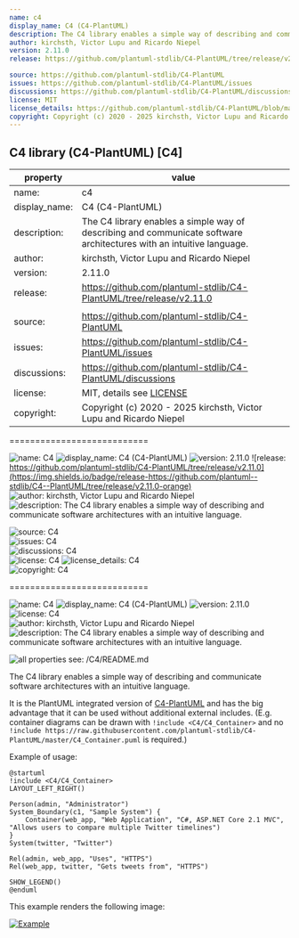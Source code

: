 ```yaml
---
name: c4
display_name: C4 (C4-PlantUML)
description: The C4 library enables a simple way of describing and communicate software architectures with an intuitive language.
author: kirchsth, Victor Lupu and Ricardo Niepel
version: 2.11.0
release: https://github.com/plantuml-stdlib/C4-PlantUML/tree/release/v2.11.0

source: https://github.com/plantuml-stdlib/C4-PlantUML
issues: https://github.com/plantuml-stdlib/C4-PlantUML/issues
discussions: https://github.com/plantuml-stdlib/C4-PlantUML/discussions
license: MIT
license_details: https://github.com/plantuml-stdlib/C4-PlantUML/blob/master/LICENSE
copyright: Copyright (c) 2020 - 2025 kirchsth, Victor Lupu and Ricardo Niepel
---
```


## C4 library (C4-PlantUML) [C4]

|property      | value                    |
|--------------|--------------------------|
|name:         | c4                       |
|display_name: | C4 (C4-PlantUML)         |
|description:  | The C4 library enables a simple way of describing and communicate software architectures with an intuitive language.
|author:       | kirchsth, Victor Lupu and Ricardo Niepel
|version:      | 2.11.0                   |
|release:      | https://github.com/plantuml-stdlib/C4-PlantUML/tree/release/v2.11.0
|              |                          | 
|source:       | https://github.com/plantuml-stdlib/C4-PlantUML
|issues:       | https://github.com/plantuml-stdlib/C4-PlantUML/issues
|discussions:  | https://github.com/plantuml-stdlib/C4-PlantUML/discussions
|license:      | MIT, details see [LICENSE](https://github.com/plantuml-stdlib/C4-PlantUML/blob/master/LICENSE)
|copyright:    | Copyright (c) 2020 - 2025 kirchsth, Victor Lupu and Ricardo Niepel

===========================

![name: C4](https://img.shields.io/badge/name-C4-blue)
![display_name: C4 (C4-PlantUML)](https://img.shields.io/badge/display__name-C4_(C4--PlantUML)-blue)
![version: 2.11.0](https://img.shields.io/badge/version-2.11.0-blue)
![release: https://github.com/plantuml-stdlib/C4-PlantUML/tree/release/v2.11.0](https://img.shields.io/badge/release-https://github.com/plantuml--stdlib/C4--PlantUML/tree/release/v2.11.0-orange)
<br>
![author: kirchsth, Victor Lupu and Ricardo Niepel](https://img.shields.io/badge/author-kirchsth,_Victor_Lupu_and_Ricardo_Niepel-blue)
<br>
![description: The C4 library enables a simple way of describing and communicate software architectures with an intuitive language.](https://img.shields.io/badge/description-The_C4_library_enables_a_simple_way_of_describing_and_communicate_software_architectures_with_an_intuitive_language.-blue)

![source: C4](https://img.shields.io/badge/source-https://github.com/plantuml--stdlib/C4--PlantUML-orange)
<br>
![issues: C4](https://img.shields.io/badge/issues-https://github.com/plantuml--stdlib/C4--PlantUML/issues-orange)
<br>
![discussions: C4](https://img.shields.io/badge/discussions-https://github.com/plantuml--stdlib/C4--PlantUML/discussions-orange)
<br>
![license: C4](https://img.shields.io/badge/license-MIT-green)
![license_details: C4](https://img.shields.io/badge/license__details-https://github.com/plantuml--stdlib/C4--PlantUML/blob/master/LICENSE-orange)
<br>
![copyright: C4](https://img.shields.io/badge/copyright-Copyright_(c)_2020_--_2025_kirchsth,_Victor_Lupu_and_Ricardo_Niepel-orange)

===========================

![name: C4](https://img.shields.io/badge/name-C4-blue)
![display_name: C4 (C4-PlantUML)](https://img.shields.io/badge/display__name-C4_(C4--PlantUML)-blue)
![version: 2.11.0](https://img.shields.io/badge/version-2.11.0-blue)
![license: C4](https://img.shields.io/badge/license-MIT-green)
<br>
![author: kirchsth, Victor Lupu and Ricardo Niepel](https://img.shields.io/badge/author-kirchsth,_Victor_Lupu_and_Ricardo_Niepel-blue)
<br>
![description: The C4 library enables a simple way of describing and communicate software architectures with an intuitive language.](https://img.shields.io/badge/description-The_C4_library_enables_a_simple_way_of_describing_and_communicate_software_architectures_with_an_intuitive_language.-blue)

![all properties see: /C4/README.md](https://img.shields.io/badge/all_properties_see-./stdlib/C4/README.md-orange)

The C4 library enables a simple way of describing and communicate software architectures with an intuitive language.

It is the PlantUML integrated version of [C4-PlantUML](https://github.com/plantuml-stdlib/C4-PlantUML) and has the big advantage that it can be used without additional external includes.
(E.g. container diagrams can be drawn with `!include <C4/C4_Container>` and no `!include https://raw.githubusercontent.com/plantuml-stdlib/C4-PlantUML/master/C4_Container.puml` is required.)

Example of usage:

```plantuml
@startuml
!include <C4/C4_Container>
LAYOUT_LEFT_RIGHT()

Person(admin, "Administrator")
System_Boundary(c1, "Sample System") {
    Container(web_app, "Web Application", "C#, ASP.NET Core 2.1 MVC", "Allows users to compare multiple Twitter timelines")
}
System(twitter, "Twitter")

Rel(admin, web_app, "Uses", "HTTPS")
Rel(web_app, twitter, "Gets tweets from", "HTTPS")

SHOW_LEGEND()
@enduml
```

This example renders the following image:

[![Example](https://www.plantuml.com/plantuml/png/JL1TQy9047o_Nx5DNn8GYyN7KanJgmMhOivAdyAPRE7WFiBT1f7I_zvDjTfxMUvcPcTk9f5KeCuQSQDTRRe6uQ4OtnNZgl2Eb7OO7iKY_rXjPRMOliXgypgRopGJOeqXUfUgncetW2JlfuuK5FcGPA8yHa9RFVdEDIeSqth4f5BPrY2Si2I3Bm5yBaxf0VULQbjcxd0FUTiQNIlItYNyLDmE82_Nm-LKiYGWt0z7yFPUz5XkZ3z4w2A62EIXzhPLJB6T8TrRoeCcmW2aBHhsYXpn-nmofHF8Uyuq1iK6pT_dhh6saPKyvrAkooJx9LtGwvePKkGhzkCpUFjV8ihvQiTTpgRBP-vnWgxX-dy0)](https://www.plantuml.com/plantuml/uml/JL1TQy9047o_Nx5DNn8GYyN7KanJgmMhOivAdyAPRE7WFiBT1f7I_zvDjTfxMUvcPcTk9f5KeCuQSQDTRRe6uQ4OtnNZgl2Eb7OO7iKY_rXjPRMOliXgypgRopGJOeqXUfUgncetW2JlfuuK5FcGPA8yHa9RFVdEDIeSqth4f5BPrY2Si2I3Bm5yBaxf0VULQbjcxd0FUTiQNIlItYNyLDmE82_Nm-LKiYGWt0z7yFPUz5XkZ3z4w2A62EIXzhPLJB6T8TrRoeCcmW2aBHhsYXpn-nmofHF8Uyuq1iK6pT_dhh6saPKyvrAkooJx9LtGwvePKkGhzkCpUFjV8ihvQiTTpgRBP-vnWgxX-dy0)
